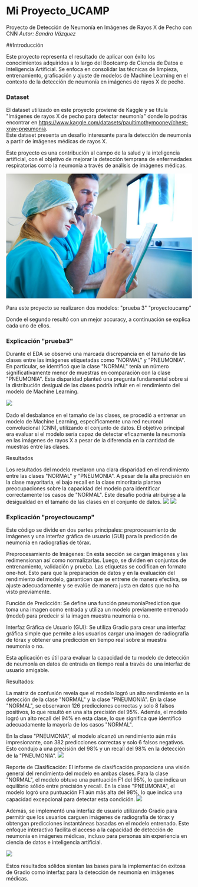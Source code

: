 ﻿# Mi Proyecto_UCAMP

Proyecto de Detección de Neumonía en Imágenes de Rayos X de Pecho con CNN
*Autor: Sandra Vázquez*

##Introducción

Este proyecto representa el resultado de aplicar con éxito los conocimientos adquiridos a lo largo del Bootcamp de Ciencia de Datos e Inteligencia Artificial. Se enfoca en consolidar las técnicas de limpieza, entrenamiento, graficación y ajuste de modelos de Machine Learning en el contexto de la detección de neumonía en imágenes de rayos X de pecho.

### Dataset
El dataset utilizado en este proyecto proviene de Kaggle y se titula "Imágenes de rayos X de pecho para detectar neumonía" donde lo podrás encontrar en  https://www.kaggle.com/datasets/paultimothymooney/chest-xray-pneumonia.  
Este dataset presenta un desafío interesante para la detección de neumonía a partir de imágenes médicas de rayos X.

Este proyecto es una contribución al campo de la salud y la inteligencia artificial, con el objetivo de mejorar la detección temprana de enfermedades respiratorias como la neumonía a través de análisis de imágenes médicas.

![](doctors.jpg)


Para este proyecto se realizaron dos modelos:
"prueba 3"
"proyectoucamp"

Donde el segundo resultó con un mejor accuracy, a continuación se explica cada uno de ellos.

### Explicación "prueba3"

Durante el EDA se observó una marcada discrepancia en el tamaño de las clases entre las imágenes etiquetadas como "NORMAL" y "PNEUMONIA". En particular, se identificó que la clase "NORMAL" tenía un número significativamente menor de muestras en comparación con la clase "PNEUMONIA". Esta disparidad planteó una pregunta fundamental sobre si la distribución desigual de las clases podría influir en el rendimiento del modelo de Machine Learning.


![](images\dif_clases.png)

Dado el desbalance en el tamaño de las clases, se procedió a entrenar un modelo de Machine Learning, específicamente una red neuronal convolucional (CNN), utilizando el conjunto de datos. El objetivo principal era evaluar si el modelo sería capaz de detectar eficazmente la neumonía en las imágenes de rayos X a pesar de la diferencia en la cantidad de muestras entre las clases.

Resultados
 
 Los resultados del modelo revelaron una clara disparidad en el rendimiento entre las clases "NORMAL" y "PNEUMONIA". A pesar de la alta precisión en la clase mayoritaria, el bajo recall en la clase minoritaria plantea preocupaciones sobre la capacidad del modelo para identificar correctamente los casos de "NORMAL". Este desafío podría atribuirse a la desigualdad en el tamaño de las clases en el conjunto de datos.
![](images\report_class_prueba3.jpg)
![](images\cm_prueba3.jpg)



 ### Explicación "proyectoucamp"

 Este código se divide en dos partes principales: preprocesamiento de imágenes y una interfaz gráfica de usuario (GUI) para la predicción de neumonía en radiografías de tórax.

Preprocesamiento de Imágenes: En esta sección se cargan imágenes y las redimensionan así como normalizarlas. Luego, se dividen en conjuntos de entrenamiento, validación y prueba. Las etiquetas se codifican en formato one-hot. Esto para que la preparación de datos y en la evaluación del rendimiento del modelo, garanticen que se entrene de manera efectiva, se ajuste adecuadamente y se evalúe de manera justa en datos que no ha visto previamente.

Función de Predicción: Se define una función pneumoniaPrediction que toma una imagen como entrada y utiliza un modelo previamente entrenado (model) para predecir si la imagen muestra neumonía o no.

Interfaz Gráfica de Usuario (GUI): Se utiliza Gradio para crear una interfaz gráfica simple que permite a los usuarios cargar una imagen de radiografía de tórax y obtener una predicción en tiempo real sobre si muestra neumonía o no.

Esta aplicación es útil para evaluar la capacidad de tu modelo de detección de neumonía en datos de entrada en tiempo real a través de una interfaz de usuario amigable.


Resultados:

La matriz de confusión revela que el modelo logró un alto rendimiento en la detección de la clase "NORMAL" y la clase "PNEUMONIA". En la clase "NORMAL", se observaron 126 predicciones correctas y solo 8 falsos positivos, lo que resultó en una alta precisión del 95%. Además, el modelo logró un alto recall del 94% en esta clase, lo que significa que identificó adecuadamente la mayoría de los casos "NORMAL".

En la clase "PNEUMONIA", el modelo alcanzó un rendimiento aún más impresionante, con 382 predicciones correctas y solo 6 falsos negativos. Esto condujo a una precisión del 98% y un recall del 98% en la detección de la "PNEUMONIA".
![](images\cm_proyectoucamp.jpg)


Reporte de Clasificación:
El informe de clasificación proporciona una visión general del rendimiento del modelo en ambas clases. Para la clase "NORMAL", el modelo obtuvo una puntuación F1 del 95%, lo que indica un equilibrio sólido entre precisión y recall. En la clase "PNEUMONIA", el modelo logró una puntuación F1 aún más alta del 98%, lo que indica una capacidad excepcional para detectar esta condición.
![](images\report_class_proyectoucamp.jpg)


Además, se implementó una interfaz de usuario utilizando Gradio para permitir que los usuarios carguen imágenes de radiografía de tórax y obtengan predicciones instantáneas basadas en el modelo entrenado. Este enfoque interactivo facilita el acceso a la capacidad de detección de neumonía en imágenes médicas, incluso para personas sin experiencia en ciencia de datos e inteligencia artificial.

![](images\gradio.jpg)

Estos resultados sólidos sientan las bases para la implementación exitosa de Gradio como interfaz para la detección de neumonía en imágenes médicas.
